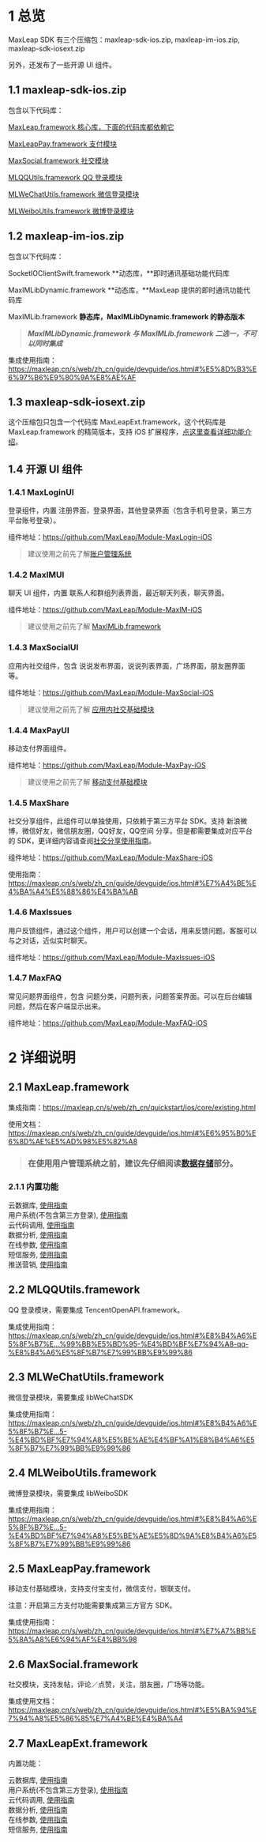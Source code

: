 # 1 总览

MaxLeap SDK 有三个压缩包：maxleap-sdk-ios.zip, maxleap-im-ios.zip, maxleap-sdk-iosext.zip

另外，还发布了一些开源 UI 组件。

## 1.1 maxleap-sdk-ios.zip

包含以下代码库：

[MaxLeap.framework 核心库，下面的代码库都依赖它](#MaxLeap_detail)

[MaxLeapPay.framework 支付模块](#MaxLeapPay_detail)

[MaxSocial.framework 社交模块](#MaxSocial_detail)

[MLQQUtils.framework QQ 登录模块](#MLQQUtils_detail)

[MLWeChatUtils.framework 微信登录模块](#MLWeChatUtils_detail)

[MLWeiboUtils.framework 微博登录模块](#MLWeiboUtils_detail)


<span id="maxleap-im-ios"></span>
## 1.2 maxleap-im-ios.zip

包含以下代码库：

SocketIOClientSwift.framework **动态库，**即时通讯基础功能代码库

MaxIMLibDynamic.framework **动态库，**MaxLeap 提供的即时通讯功能代码库

MaxIMLib.framework **静态库，MaxIMLibDynamic.framework 的静态版本**

> **_MaxIMLibDynamic.framework 与 MaxIMLib.framework 二选一，不可以同时集成_**

集成使用指南：https://maxleap.cn/s/web/zh_cn/guide/devguide/ios.html#%E5%8D%B3%E6%97%B6%E9%80%9A%E8%AE%AF

## 1.3 maxleap-sdk-iosext.zip

这个压缩包只包含一个代码库 MaxLeapExt.framework，这个代码库是 MaxLeap.framework 的精简版本，支持 iOS 扩展程序，[点这里查看详细功能介绍](#MaxLeapExt_detail)。

## 1.4 开源 UI 组件

### 1.4.1 MaxLoginUI

登录组件，内置 注册界面，登录界面，其他登录界面（包含手机号登录，第三方平台账号登录）。

组件地址：https://github.com/MaxLeap/Module-MaxLogin-iOS

> 建议使用之前先了解[账户管理系统](https://maxleap.cn/s/web/zh_cn/guide/devguide/ios.html#%E8%B4%A6%E5%8F%B7%E6%9C%8D%E5%8A%A1)

### 1.4.2 MaxIMUI

聊天 UI 组件，内置 联系人和群组列表界面，最近聊天列表，聊天界面。

组件地址：https://github.com/MaxLeap/Module-MaxIM-iOS

> 建议使用之前先了解 [MaxIMLib.framework](#maxleap-im-ios)

### 1.4.3 MaxSocialUI

应用内社交组件，包含 说说发布界面，说说列表界面，广场界面，朋友圈界面等。

组件地址：https://github.com/MaxLeap/Module-MaxSocial-iOS

> 建议使用之前先了解 [应用内社交基础模块](#MaxSocial_detail)

### 1.4.4 MaxPayUI

移动支付界面组件。

组件地址：https://github.com/MaxLeap/Module-MaxPay-iOS

> 建议使用之前先了解 [移动支付基础模块](#MaxLeapPay_detail)

### 1.4.5 MaxShare

社交分享组件，此组件可以单独使用，只依赖于第三方平台 SDK。支持 新浪微博，微信好友，微信朋友圈，QQ好友，QQ空间 分享，但是都需要集成对应平台的 SDK，更详细内容请查阅[社交分享使用指南](https://maxleap.cn/s/web/zh_cn/guide/devguide/ios.html#%E7%A4%BE%E4%BA%A4%E5%88%86%E4%BA%AB)。

组件地址：https://github.com/MaxLeap/Module-MaxShare-iOS

使用指南：https://maxleap.cn/s/web/zh_cn/guide/devguide/ios.html#%E7%A4%BE%E4%BA%A4%E5%88%86%E4%BA%AB

### 1.4.6 MaxIssues

用户反馈组件，通过这个组件，用户可以创建一个会话，用来反馈问题。客服可以与之对话，近似实时聊天。

组件地址：https://github.com/MaxLeap/Module-MaxIssues-iOS

### 1.4.7 MaxFAQ

常见问题界面组件，包含 问题分类，问题列表，问题答案界面。可以在后台编辑问题，然后在客户端显示出来。

组件地址：https://github.com/MaxLeap/Module-MaxFAQ-iOS

# 2 详细说明

<span id="MaxLeap_detail"></span>
## 2.1 MaxLeap.framework

集成指南：https://maxleap.cn/s/web/zh_cn/quickstart/ios/core/existing.html

使用文档：https://maxleap.cn/s/web/zh_cn/guide/devguide/ios.html#%E6%95%B0%E6%8D%AE%E5%AD%98%E5%82%A8

> ### 在使用用户管理系统之前，建议先仔细阅读[数据存储](https://maxleap.cn/s/web/zh_cn/guide/devguide/ios.html#%E6%95%B0%E6%8D%AE%E5%AD%98%E5%82%A8)部分。

### 2.1.1 内置功能

云数据库, [使用指南](https://maxleap.cn/s/web/zh_cn/guide/devguide/ios.html#%E6%95%B0%E6%8D%AE%E5%AD%98%E5%82%A8)<br>
用户系统(不包含第三方登录), [使用指南](https://maxleap.cn/s/web/zh_cn/guide/devguide/ios.html#%E8%B4%A6%E5%8F%B7%E6%9C%8D%E5%8A%A1)<br>
云代码调用, [使用指南](https://maxleap.cn/s/web/zh_cn/guide/devguide/ios.html#%E4%BA%91%E4%BB%A3%E7%A0%81)<br>
数据分析, [使用指南](https://maxleap.cn/s/web/zh_cn/guide/devguide/ios.html#%E6%95%B0%E6%8D%AE%E5%88%86%E6%9E%90)<br>
在线参数, [使用指南](https://maxleap.cn/s/web/zh_cn/guide/devguide/ios.html#%E5%9C%A8%E7%BA%BF%E5%8F%82%E6%95%B0)<br>
短信服务, [使用指南](https://maxleap.cn/s/web/zh_cn/guide/devguide/ios.html#%E8%B4%A6%E5%8F%B7%E6%9C%8D%E5%8A%A1-%E7%9F%AD%E4%BF%A1%E9%AA%8C%E8%AF%81%E6%9C%8D%E5%8A%A1)<br>
推送营销, [使用指南](https://maxleap.cn/s/web/zh_cn/guide/devguide/ios.html#%E6%8E%A8%E9%80%81%E8%90%A5%E9%94%80)<br>

<span id="MLQQUtils_detail"></span>
## 2.2 MLQQUtils.framework

QQ 登录模块，需要集成 TencentOpenAPI.framework。

集成使用指南：https://maxleap.cn/s/web/zh_cn/guide/devguide/ios.html#%E8%B4%A6%E5%8F%B7%E…%99%BB%E5%BD%95-%E4%BD%BF%E7%94%A8-qq-%E8%B4%A6%E5%8F%B7%E7%99%BB%E9%99%86

<span id="MLWeChatUtils_detail"></span>
## 2.3 MLWeChatUtils.framework

微信登录模块，需要集成 libWeChatSDK

集成使用指南：https://maxleap.cn/s/web/zh_cn/guide/devguide/ios.html#%E8%B4%A6%E5%8F%B7%E…5-%E4%BD%BF%E7%94%A8%E5%BE%AE%E4%BF%A1%E8%B4%A6%E5%8F%B7%E7%99%BB%E9%99%86

<span id="MLWeiboUtils_detail"></span>
## 2.4 MLWeiboUtils.framework

微博登录模块，需要集成 libWeiboSDK

集成使用指南：https://maxleap.cn/s/web/zh_cn/guide/devguide/ios.html#%E8%B4%A6%E5%8F%B7%E…5-%E4%BD%BF%E7%94%A8%E5%BE%AE%E5%8D%9A%E8%B4%A6%E5%8F%B7%E7%99%BB%E9%99%86

<span id="MaxLeapPay_detail"></span>
## 2.5 MaxLeapPay.framework

移动支付基础模块，支持支付宝支付，微信支付，银联支付。

注意：开启第三方支付功能需要集成第三方官方 SDK。

集成使用指南：https://maxleap.cn/s/web/zh_cn/guide/devguide/ios.html#%E7%A7%BB%E5%8A%A8%E6%94%AF%E4%BB%98

<span id="MaxSocial_detail"></span>
## 2.6 MaxSocial.framework

社交模块，支持发帖，评论／点赞，关注，朋友圈，广场等功能。

集成使用文档：https://maxleap.cn/s/web/zh_cn/guide/devguide/ios.html#%E5%BA%94%E7%94%A8%E5%86%85%E7%A4%BE%E4%BA%A4

<span id="MaxLeapExt_detail"></span>
## 2.7 MaxLeapExt.framework

内置功能：

云数据库, [使用指南](https://maxleap.cn/s/web/zh_cn/guide/devguide/ios.html#%E6%95%B0%E6%8D%AE%E5%AD%98%E5%82%A8)<br>
用户系统(不包含第三方登录), [使用指南](https://maxleap.cn/s/web/zh_cn/guide/devguide/ios.html#%E8%B4%A6%E5%8F%B7%E6%9C%8D%E5%8A%A1)<br>
云代码调用, [使用指南](https://maxleap.cn/s/web/zh_cn/guide/devguide/ios.html#%E4%BA%91%E4%BB%A3%E7%A0%81)<br>
数据分析, [使用指南](https://maxleap.cn/s/web/zh_cn/guide/devguide/ios.html#%E6%95%B0%E6%8D%AE%E5%88%86%E6%9E%90)<br>
在线参数, [使用指南](https://maxleap.cn/s/web/zh_cn/guide/devguide/ios.html#%E5%9C%A8%E7%BA%BF%E5%8F%82%E6%95%B0)<br>
短信服务, [使用指南](https://maxleap.cn/s/web/zh_cn/guide/devguide/ios.html#%E8%B4%A6%E5%8F%B7%E6%9C%8D%E5%8A%A1-%E7%9F%AD%E4%BF%A1%E9%AA%8C%E8%AF%81%E6%9C%8D%E5%8A%A1)<br>
